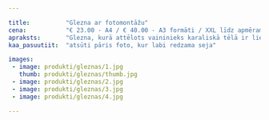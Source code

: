 ```yaml
---

title:          "Glezna ar fotomontāžu"
cena:           "€ 23.00 - A4 / € 40.00 - A3 formāti / XXL līdz apmēram € 160.00"
apraksts:       "Glezna, kurā attēlots vaininieks karaliskā tēlā ir lieliska dāvana. Var arī ctu tematiku izvēlēties. Interjera elements un oriģināla dāvana vienlaicīgi. Gleznas izmēri atkarīgi no Jūsu vēlmēm."
kaa_pasuutiit:  "atsūti pāris foto, kur labi redzama seja"

images:
 - image: produkti/gleznas/1.jpg
   thumb: produkti/gleznas/thumb.jpg
 - image: produkti/gleznas/2.jpg
 - image: produkti/gleznas/3.jpg
 - image: produkti/gleznas/4.jpg

---
```

